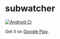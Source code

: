 # subwatcher

[![Android CI](https://github.com/aouerfelli/subwatcher/workflows/Android%20CI/badge.svg)](https://github.com/aouerfelli/subwatcher/actions)

Get it on [Google Play](https://play.google.com/store/apps/details?id=com.aouerfelli.subwatcher).
